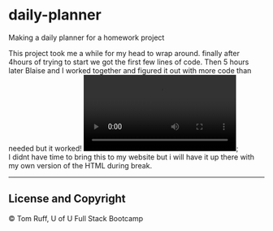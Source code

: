 # daily-planner
Making a daily planner for a homework project

This project took me a while for my head to wrap around. finally after 4hours of trying to start we got the first few lines of code. Then 5 hours later Blaise and I worked together and figured it out with more code than needed but it worked! 
![desktop video of saving to local storage](working.mov); 
<br>I didnt have time to bring this to my website but i will have it up there with my own version of the HTML during break.

---
##  License and Copyright 
© Tom Ruff, U of U Full Stack Bootcamp
